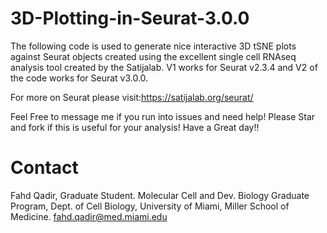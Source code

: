 # 3D-Plotting-in-Seurat-3.0.0

The following code is used to generate nice interactive 3D tSNE plots against Seurat objects created using the excellent single cell RNAseq analysis tool created by the Satijalab. V1 works for Seurat v2.3.4 and V2 of the code works for Seurat v3.0.0.

For more on Seurat please visit:https://satijalab.org/seurat/

Feel Free to message me if you run into issues and need help!
Please Star and fork if this is useful for your analysis!
Have a Great day!!

# Contact
Fahd Qadir, Graduate Student. Molecular Cell and Dev. Biology Graduate Program,
Dept. of Cell Biology, University of Miami, Miller School of Medicine.
fahd.qadir@med.miami.edu
